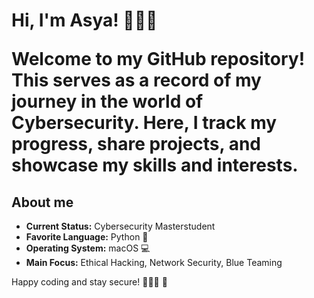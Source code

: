 <h1>Hi, I'm Asya! 🙋🏻‍♀️


Welcome to my GitHub repository! This  serves as a record of my journey in the world of Cybersecurity. Here, I track my progress, share projects, and showcase my skills and interests. 

## About me

- **Current Status:** Cybersecurity Masterstudent
- **Favorite Language:** Python 🐍
- **Operating System:** macOS 💻
- **Main Focus:** Ethical Hacking, Network Security, Blue Teaming




Happy coding and stay secure! 👩🏻‍💻 🔐








<!-- <h2>👩🏻‍💻 Cybersecurity Projects:</h2> -->




<!--

Here are some ideas to get you started:

- 🔭 I’m currently working on ...
- 🌱 I’m currently learning ...
- 👯 I’m looking to collaborate on ...
- 🤔 I’m looking for help with ...
- 💬 Ask me about ...
- 📫 How to reach me: ...
- 😄 Pronouns: ...
- ⚡ Fun fact: ...
-->

